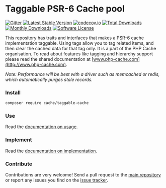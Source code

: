# Taggable PSR-6 Cache pool 
[![Gitter](https://badges.gitter.im/php-cache/cache.svg)](https://gitter.im/php-cache/cache?utm_source=badge&utm_medium=badge&utm_campaign=pr-badge)
[![Latest Stable Version](https://poser.pugx.org/cache/taggable-cache/v/stable)](https://packagist.org/packages/cache/taggable-cache)
[![codecov.io](https://codecov.io/github/php-cache/taggable-cache/coverage.svg?branch=master)](https://codecov.io/github/php-cache/taggable-cache?branch=master)
[![Total Downloads](https://poser.pugx.org/cache/taggable-cache/downloads)](https://packagist.org/packages/cache/taggable-cache)
[![Monthly Downloads](https://poser.pugx.org/cache/taggable-cache/d/monthly.png)](https://packagist.org/packages/cache/taggable-cache)
[![Software License](https://img.shields.io/badge/license-MIT-brightgreen.svg?style=flat-square)](LICENSE)

This repository has traits and interfaces that makes a PSR-6 cache implementation taggable. Using tags allow you 
to tag related items, and then clear the cached data for that tag only. It is a part of the PHP Cache organisation. To read about 
features like tagging and hierarchy support please read the shared documentation at [www.php-cache.com](http://www.php-cache.com). 

*Note: Performance will be best with a driver such as memcached or redis, which automatically purges stale records.*


### Install

```bash
composer require cache/taggable-cache
```

### Use

Read the [documentation on usage](http://www.php-cache.com/en/latest/tagging/).

### Implement

Read the [documentation on implementation](http://www.php-cache.com/en/latest/implementing-cache-pools/tagging/).

### Contribute

Contributions are very welcome! Send a pull request to the [main repository](https://github.com/php-cache/cache) or 
report any issues you find on the [issue tracker](http://issues.php-cache.com).

